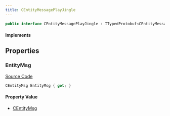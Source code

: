 ```yaml
---
title: CEntityMessagePlayJingle
---
```


```csharp
public interface CEntityMessagePlayJingle : ITypedProtobuf<CEntityMessagePlayJingle>, INativeHandle
```

#### Implements

## Properties

### EntityMsg

[Source Code](https://github.com/swiftly-solution/swiftlys2/blob/main/managed/src/SwiftlyS2.Generated/Protobufs/Interfaces/CEntityMessagePlayJingle.cs#L13)

```csharp
CEntityMsg EntityMsg { get; }
```

#### Property Value

- [CEntityMsg](/docs/api/shared/protobufdefinitions/centitymsg)


